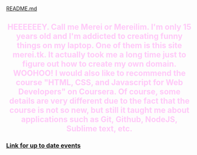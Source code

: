 [README.md](https://github.com/MereionMission/blog.my-first-site/files/10724827/README.md)
<html>
<h2 style = "color:FFC9F8; font size:60px; text-align:center;">
HEEEEEEY. Call me Merei or Mereilim. I'm only 15 years old and I'm addicted to creating funny things on my laptop. One of them is this site merei.tk. It actually took me a long time just to figure out how to create my own domain. WOOHOO! I would also like to recommend the course "HTML, CSS, and Javascript for Web Developers" on Coursera. Of course, some details are very different due to the fact that the course is not so new, but still it taught me about applications such as Git, Github, NodeJS, Sublime text, etc.
</h2>
<footer>
<a href = "https://www.instagram.com/merei4ka/"
target = "_blank">
<h3>
Link for up to date events
</h3>
</a>
</footer>
</html>
